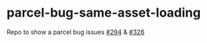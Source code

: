 # parcel-bug-same-asset-loading

Repo to show a parcel bug issues [#294](https://github.com/parcel-bundler/parcel/issues/294) &amp; [#326](https://github.com/parcel-bundler/parcel/issues/326)
